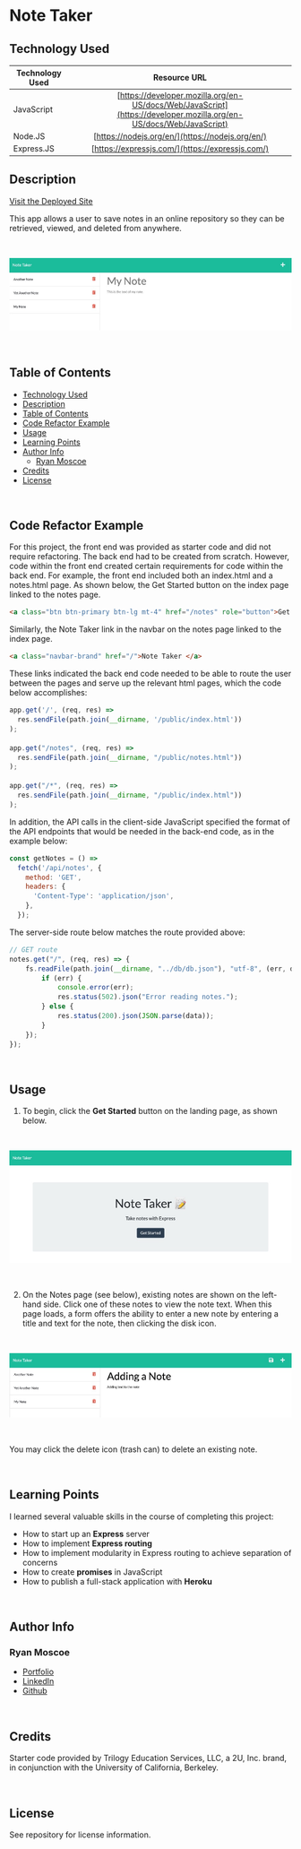 # Note Taker 

## Technology Used 

| Technology Used         | Resource URL           | 
| ------------- |:-------------:| 
| JavaScript    | [https://developer.mozilla.org/en-US/docs/Web/JavaScript](https://developer.mozilla.org/en-US/docs/Web/JavaScript) | 
| Node.JS     | [https://nodejs.org/en/](https://nodejs.org/en/)      |   
| Express.JS | [https://expressjs.com/](https://expressjs.com/)     |    

## Description 

[Visit the Deployed Site](https://sheltered-anchorage-72122.herokuapp.com/)

This app allows a user to save notes in an online repository so they can be retrieved, viewed, and deleted from anywhere.

<br/>

![Text in a teal box above text in a white table to the left of a heading and body text](./assets/images/Note.jpg)

<br/>

## Table of Contents

- [Technology Used](#technology-used)
- [Description](#description)
- [Table of Contents](#table-of-contents)
- [Code Refactor Example](#code-refactor-example)
- [Usage](#usage)
- [Learning Points](#learning-points)
- [Author Info](#author-info)
  - [Ryan Moscoe](#ryan-moscoe)
- [Credits](#credits)
- [License](#license)

<br/>

## Code Refactor Example

For this project, the front end was provided as starter code and did not require refactoring. The back end had to be created from scratch. However, code within the front end created certain requirements for code within the back end. For example, the front end included both an index.html and a notes.html page. As shown below, the Get Started button on the index page linked to the notes page.

```html
<a class="btn btn-primary btn-lg mt-4" href="/notes" role="button">Get Started</a>
```

Similarly, the Note Taker link in the navbar on the notes page linked to the index page.

```html
<a class="navbar-brand" href="/">Note Taker </a>
```

These links indicated the back end code needed to be able to route the user between the pages and serve up the relevant html pages, which the code below accomplishes:

```JavaScript
app.get('/', (req, res) =>
  res.sendFile(path.join(__dirname, '/public/index.html'))
);

app.get("/notes", (req, res) => 
  res.sendFile(path.join(__dirname, "/public/notes.html"))  
);

app.get("/*", (req, res) =>
  res.sendFile(path.join(__dirname, "/public/index.html"))
);
```

In addition, the API calls in the client-side JavaScript specified the format of the API endpoints that would be needed in the back-end code, as in the example below:

```JavaScript
const getNotes = () =>
  fetch('/api/notes', {
    method: 'GET',
    headers: {
      'Content-Type': 'application/json',
    },
  });
```

The server-side route below matches the route provided above:

```JavaScript
// GET route
notes.get("/", (req, res) => {
    fs.readFile(path.join(__dirname, "../db/db.json"), "utf-8", (err, data) => {
        if (err) {
            console.error(err);
            res.status(502).json("Error reading notes.");
        } else {
            res.status(200).json(JSON.parse(data));
        }
    });
});
```

<br/>

## Usage 

1. To begin, click the **Get Started** button on the landing page, as shown below.

<br/>

![Green bar above a gray box with text and a button](./assets/images/LandingPage.jpg)

<br/>

2. On the Notes page (see below), existing notes are shown on the left-hand side. Click one of these notes to view the note text. When this page loads, a form offers the ability to enter a new note by entering a title and text for the note, then clicking the disk icon.

<br/>

![Text in a teal box above text in a white table to the left of a heading and body text](./assets/images/AddingNote.jpg)

<br/>

You may click the delete icon (trash can) to delete an existing note.

<br/>

## Learning Points 

I learned several valuable skills in the course of completing this project:
* How to start up an **Express** server
* How to implement **Express routing**
* How to implement modularity in Express routing to achieve separation of concerns
* How to create **promises** in JavaScript
* How to publish a full-stack application with **Heroku**

<br/>

## Author Info

### Ryan Moscoe 

* [Portfolio](https://rmoscoe.github.io/my-portfolio/)
* [LinkedIn](https://www.linkedin.com/in/ryan-moscoe-8652973/)
* [Github](https://github.com/rmoscoe)

<br/>

## Credits

Starter code provided by Trilogy Education Services, LLC, a 2U, Inc. brand, in conjunction with the University of California, Berkeley.

<br/>

## License

See repository for license information.